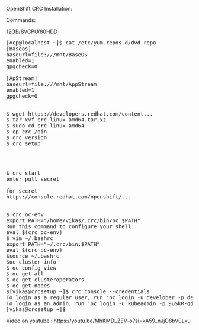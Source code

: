 OpenShift CRC Installation:

Commands:

12GB/8VCPU/80HDD
<pre>
[ocp@localhost ~]$ cat /etc/yum.repos.d/dvd.repo 
[Baseos]
baseurl=file:///mnt/BaseOS
enabled=1
gpgcheck=0

[ApStream]
baseurl=file:///mnt/AppStream
enabled=1
gpgcheck=0


$ wget https://developers.redhat.com/content...
$ tar xvf crc-linux-amd64.tar.xz
$ sudo cd crc-linux-amd64
$ cp crc /bin
$ crc version 
$ crc setup




$ crc start             
enter pull secret

for secret
https://console.redhat.com/openshift/...


$ crc oc-env
export PATH="/home/vikas/.crc/bin/oc:$PATH"
Run this command to configure your shell:
eval $(crc oc-env)
$ vim ~/.bashrc
export PATH="~/.crc/bin:$PATH"
eval $(crc oc-env)
$source ~/.bashrc  
$oc cluster-info
$ oc config view
$ oc get all
$ oc get clusteroperators
$ oc get nodes
$[vikas@crcsetup ~]$ crc console --credentials
To login as a regular user, run 'oc login -u developer -p developer https://api.crc.testing:6443'.
To login as an admin, run 'oc login -u kubeadmin -p 9uSkR-qdLJN-tf5qK-fjmAr https://api.crc.testing:6443'
[vikas@crcsetup ~]$ 
</pre>

Video on youtube : https://youtu.be/MhKMDLZEV-o?si=kA59_nJjO8bV0Lxu
